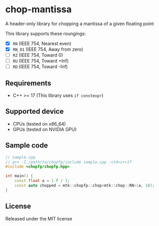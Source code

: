 # chop-mantissa

A header-only library for chopping a mantissa of a given floating point

This library supports these roungings:
- [x] `RN` (IEEE 754, Nearest even)
- [x] `RN_01` (IEEE 754, Away from zero)
- [ ] `RZ` (IEEE 754, Toward 0)
- [ ] `RU` (IEEE 754, Toward +Inf)
- [ ] `RD` (IEEE 754, Toward -Inf)

## Requirements
- C++ >= 17 (This library uses `if constexpr`)

## Supported device
- CPUs (tested on x86_64)
- GPUs (tested on NVIDIA GPU)

## Sample code
```cpp
// sample.cpp
// g++ -I./path/to/chopfp/include sample.cpp -std=c++17
#include <chopfp/chopfp.hpp>

int main() {
	const float a = 1.f / 3;
	const auto chopped = mtk::chopfp::chop<mtk::chop::RN>(a, 10);
}
```

## License
Released under the MIT license
